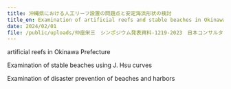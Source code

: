 ```yaml
---
title: 沖縄県における人工リーフ設置の問題点と安定海浜形状の検討
title_en: Examination of artificial reefs and stable beaches in Okinawa Prefecture
date: 2024/02/01
file: /public/uploads/仲座栄三　シンポジウム発表資料-1219-2023　日本コンサルタンツ協会主催-コピー.pdf
---
```

artificial reefs in Okinawa Prefecture

Examination of stable beaches using J. Hsu curves

Examination of disaster prevention of beaches and harbors